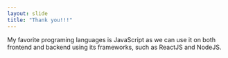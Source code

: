 ```yaml
---
layout: slide
title: "Thank you!!!"
---
```


My favorite programing languages is JavaScript as we can use it on both frontend and backend using its frameworks, such as ReactJS and NodeJS.
